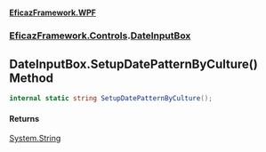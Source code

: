 #### [EficazFramework.WPF](EficazFrameworkWPF.md 'EficazFramework WPF')
### [EficazFramework.Controls](EficazFrameworkWPF.md#EficazFramework.Controls 'EficazFramework.Controls').[DateInputBox](EficazFramework.Controls/DateInputBox.md 'EficazFramework.Controls.DateInputBox')

## DateInputBox.SetupDatePatternByCulture() Method

```csharp
internal static string SetupDatePatternByCulture();
```

#### Returns
[System.String](https://docs.microsoft.com/en-us/dotnet/api/System.String 'System.String')